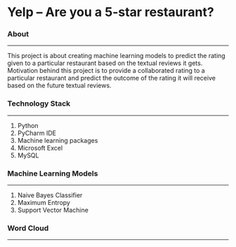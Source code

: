 Yelp – Are you a 5-star restaurant?
========================================

### About ###
-----------------------------
This project is about creating machine learning models to predict the rating given to a particular restaurant based on the textual reviews it gets. Motivation behind this project is to provide a collaborated rating to a particular restaurant and predict the outcome of the rating it will receive based on the future textual reviews.

### Technology Stack ### 
-----------------------------
1. Python
2. PyCharm IDE
3. Machine learning packages
4. Microsoft Excel
5. MySQL

### Machine Learning Models ###
-----------------------------
1. Naive Bayes Classifier
2. Maximum Entropy
3. Support Vector Machine

### Word Cloud ###
-----------------------------
